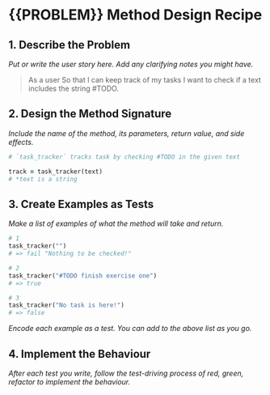 # {{PROBLEM}} Method Design Recipe

## 1. Describe the Problem

_Put or write the user story here. Add any clarifying notes you might have._

> As a user
> So that I can keep track of my tasks
> I want to check if a text includes the string #TODO.

## 2. Design the Method Signature

_Include the name of the method, its parameters, return value, and side effects._

```ruby
# `task_tracker` tracks task by checking #TODO in the given text

track = task_tracker(text)
# *text is a string
```

## 3. Create Examples as Tests

_Make a list of examples of what the method will take and return._

```ruby
# 1
task_tracker("")
# => fail "Nothing to be checked!"

# 2
task_tracker("#TODO finish exercise one")
# => true

# 3
task_tracker("No task is here!")
# => false
```

_Encode each example as a test. You can add to the above list as you go._

## 4. Implement the Behaviour

_After each test you write, follow the test-driving process of red, green, refactor to implement the behaviour._